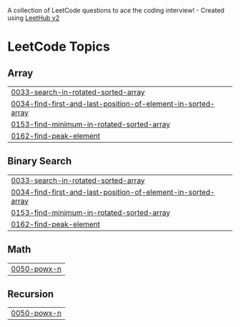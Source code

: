 A collection of LeetCode questions to ace the coding interview! - Created using [LeetHub v2](https://github.com/arunbhardwaj/LeetHub-2.0)
<!---LeetCode Topics Start-->
# LeetCode Topics
## Array
|  |
| ------- |
| [0033-search-in-rotated-sorted-array](https://github.com/Bhuvan30/LeetCode/tree/master/0033-search-in-rotated-sorted-array) |
| [0034-find-first-and-last-position-of-element-in-sorted-array](https://github.com/Bhuvan30/LeetCode/tree/master/0034-find-first-and-last-position-of-element-in-sorted-array) |
| [0153-find-minimum-in-rotated-sorted-array](https://github.com/Bhuvan30/LeetCode/tree/master/0153-find-minimum-in-rotated-sorted-array) |
| [0162-find-peak-element](https://github.com/Bhuvan30/LeetCode/tree/master/0162-find-peak-element) |
## Binary Search
|  |
| ------- |
| [0033-search-in-rotated-sorted-array](https://github.com/Bhuvan30/LeetCode/tree/master/0033-search-in-rotated-sorted-array) |
| [0034-find-first-and-last-position-of-element-in-sorted-array](https://github.com/Bhuvan30/LeetCode/tree/master/0034-find-first-and-last-position-of-element-in-sorted-array) |
| [0153-find-minimum-in-rotated-sorted-array](https://github.com/Bhuvan30/LeetCode/tree/master/0153-find-minimum-in-rotated-sorted-array) |
| [0162-find-peak-element](https://github.com/Bhuvan30/LeetCode/tree/master/0162-find-peak-element) |
## Math
|  |
| ------- |
| [0050-powx-n](https://github.com/Bhuvan30/LeetCode/tree/master/0050-powx-n) |
## Recursion
|  |
| ------- |
| [0050-powx-n](https://github.com/Bhuvan30/LeetCode/tree/master/0050-powx-n) |
<!---LeetCode Topics End-->